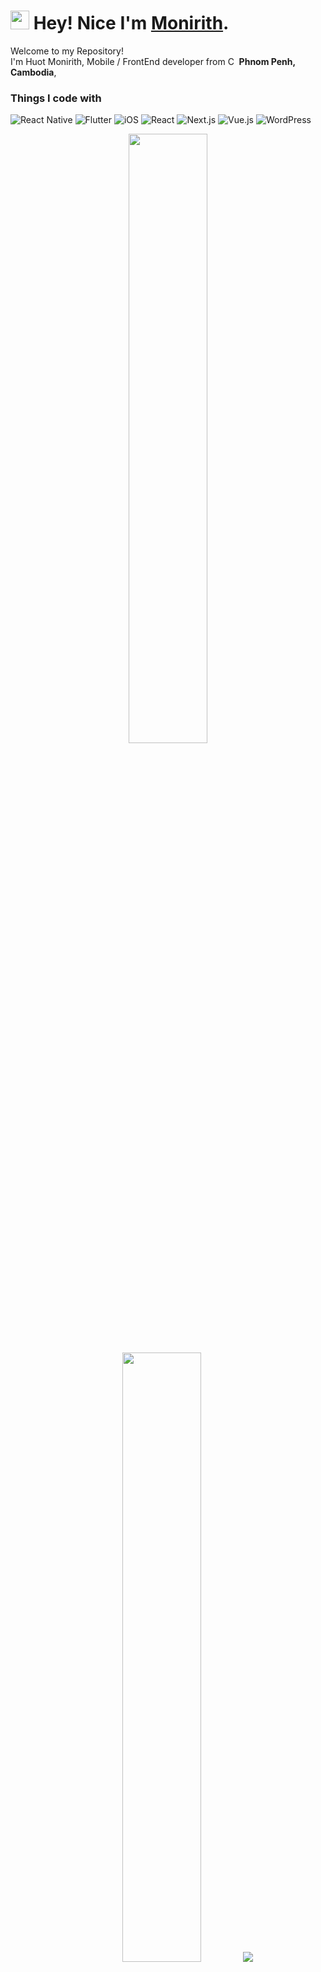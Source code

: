 <h1><img src="https://emojis.slackmojis.com/emojis/images/1531849430/4246/blob-sunglasses.gif?1531849430" width="30"/> Hey! Nice I'm <a href="https://huotmonirith.vercel.app/">Monirith</a>.</h1>

<p>Welcome to my Repository! </br> I'm Huot Monirith, Mobile / FrontEnd developer from <img
  src="https://flagcdn.com/16x12/kh.png" srcset="https://flagcdn.com/32x24/kh.png 2x, https://flagcdn.com/48x36/kh.png 3x"height="14"
  alt="Cambodia"> <b>Phnom Penh, Cambodia</b>, 
<h3>Things I code with</h3>
<p>

<p>
  <img alt="React Native" src="https://img.shields.io/badge/-React%20Native-61DAFB?style=flat-square&logo=react&logoColor=white" />
  <img alt="Flutter" src="https://img.shields.io/badge/-Flutter-02569B?style=flat-square&logo=flutter&logoColor=white" />
  <img alt="iOS" src="https://img.shields.io/badge/-iOS-000000?style=flat-square&logo=apple&logoColor=white" />
  <img alt="React" src="https://img.shields.io/badge/-React-45b8d8?style=flat-square&logo=react&logoColor=white" />
  <img alt="Next.js" src="https://img.shields.io/badge/-Next.js-000000?style=flat-square&logo=next.js&logoColor=white" />
  <img alt="Vue.js" src="https://img.shields.io/badge/-Vue.js-4FC08D?style=flat-square&logo=vue.js&logoColor=white" />
  <img alt="WordPress" src="https://img.shields.io/badge/-WordPress-21759B?style=flat-square&logo=wordpress&logoColor=white" />
<p>

<p align="center">
  <img height="50%" width="auto" src="https://github-readme-stats.vercel.app/api?username=m-rith&show_icons=true&count_private=true&theme=tokyo-night&hide_border=true&hide=issues,contribs&bg_color=00000000">
  <img height="50%" width="auto" src="https://github-readme-stats.vercel.app/api/top-langs/?username=m-rith&layout=compact&hide_border=true&theme=tokyo-night&bg_color=00000000&langs_count=6&hide=jupyter%20notebook,tex,css,php&exclude_repo=pacman-ai">
  <img src="https://github-readme-streak-stats.herokuapp.com?user=m-rith&theme=tokyo-night&hide_border=true&background=ffffff00">
  <br>
  <br>
</p>

<hr>
<h3>⚡️ A Few Quick Facts </h3>

<h4>🇯🇵 I'm self-studying Japanese</h4>
<h4>📱 I'm self-studying iOS development</h4>
<h4>🌐 I enjoy building cool stuff for mobile and web</h4>
<h4>📙 Check out my <a href="https://huotmonirith.vercel.app/">Personal Website</a></h4>

<hr
>
<h3>Connect with me on</h3>
<p>
  <a href="https://www.linkedin.com/in/huot-monirith/" target="_blank"><img alt="LinkedIn" src="https://img.shields.io/badge/-LinkedIn-0077B5?style=flat-square&logo=linkedin&logoColor=white" />
  </a>
  <a href="https://github.com/M-Rith" target="_blank"><img alt="Github" src="https://img.shields.io/badge/-Github-000000?style=flat-square&logo=github&logoColor=white" />
  </a>
  <a href="https://www.codewars.com/users/AppleD0G" target="_blank"><img alt="Codewars" src="https://img.shields.io/badge/-Codewars-B1361E?style=flat-square&logo=codewars&logoColor=white" />
  </a>
  <a href="https://t.me/AppleD0G" target="_blank"><img alt="Telegram" src="https://img.shields.io/badge/-Telegram-2CA5E0?style=flat-square&logo=telegram&logoColor=white" />
  </a>
  <a href="mailto:hmonirith@gmail.com" target="_blank"><img alt="Gmail" src="https://img.shields.io/badge/-Gmail-D14836?style=flat-square&logo=gmail&logoColor=white" />

</p>

<hr>

<h3>Personal Website</h3>
<p>
  <a href="https://huotmonirith.vercel.app/" target="_blank"><img alt="Personal Website" src="https://img.shields.io/badge/-Personal%20Website-000000?style=flat-square&logo=vercel&logoColor=white" />
  </a>
</p>
